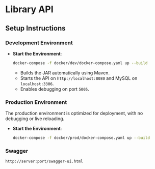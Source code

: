 # Library API

## Setup Instructions

### Development Environment

- **Start the Environment**:
   ```bash
   docker-compose -f docker/dev/docker-compose.yaml up --build
   ```
   - Builds the JAR automatically using Maven.
   - Starts the API on `http://localhost:8080` and MySQL on `localhost:3306`.
   - Enables debugging on port `5005`.


### Production Environment
The production environment is optimized for deployment, with no debugging or live reloading.

- **Start the Environment**:
   ```bash
   docker-compose -f docker/prod/docker-compose.yaml up --build
   ```

### Swagger
`http://server:port/swagger-ui.html`
